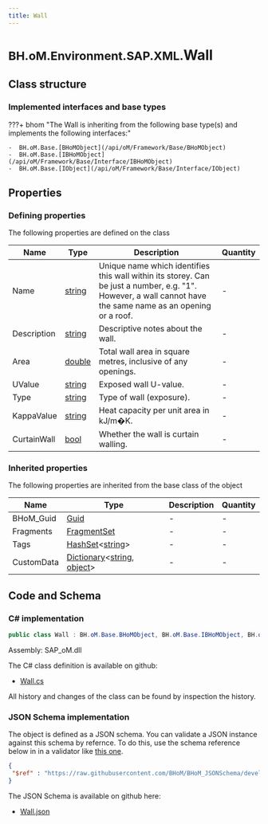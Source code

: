```yaml
---
title: Wall
---
```


# <small>BH.oM.Environment.SAP.XML.</small>**Wall**



## Class structure

### Implemented interfaces and base types

???+ bhom "The Wall is inheriting from the following base type(s) and implements the following interfaces:"

    -  BH.oM.Base.[BHoMObject](/api/oM/Framework/Base/BHoMObject)
    -  BH.oM.Base.[IBHoMObject](/api/oM/Framework/Base/Interface/IBHoMObject)
    -  BH.oM.Base.[IObject](/api/oM/Framework/Base/Interface/IObject)


## Properties



### Defining properties

The following properties are defined on the class

| Name             | Type             | Description      | Quantity         |
|------------------|------------------|------------------|------------------|
| Name | [string](https://learn.microsoft.com/en-us/dotnet/api/System.String?view=netstandard-2.0) | Unique name which identifies this wall within its storey.  Can be just a number, e.g. "1".  However, a wall cannot have the same name as an opening or a roof. | - |
| Description | [string](https://learn.microsoft.com/en-us/dotnet/api/System.String?view=netstandard-2.0) | Descriptive notes about the wall. | - |
| Area | [double](https://learn.microsoft.com/en-us/dotnet/api/System.Double?view=netstandard-2.0) | Total wall area in square metres, inclusive of any openings. | - |
| UValue | [string](https://learn.microsoft.com/en-us/dotnet/api/System.String?view=netstandard-2.0) | Exposed wall U-value. | - |
| Type | [string](https://learn.microsoft.com/en-us/dotnet/api/System.String?view=netstandard-2.0) | Type of wall (exposure). | - |
| KappaValue | [string](https://learn.microsoft.com/en-us/dotnet/api/System.String?view=netstandard-2.0) | Heat capacity per unit area in kJ/m�K. | - |
| CurtainWall | [bool](https://learn.microsoft.com/en-us/dotnet/api/System.Boolean?view=netstandard-2.0) | Whether the wall is curtain walling. | - |


### Inherited properties
The following properties are inherited from the base class of the object

| Name             | Type             | Description      | Quantity         |
|------------------|------------------|------------------|------------------|
| BHoM_Guid | [Guid](https://learn.microsoft.com/en-us/dotnet/api/System.Guid?view=netstandard-2.0) | - | - |
| Fragments | [FragmentSet](/api/oM/Framework/Base/FragmentSet) | - | - |
| Tags | [HashSet](https://learn.microsoft.com/en-us/dotnet/api/System.Collections.Generic.HashSet-1?view=netstandard-2.0)&lt;[string](https://learn.microsoft.com/en-us/dotnet/api/System.String?view=netstandard-2.0)&gt; | - | - |
| CustomData | [Dictionary](https://learn.microsoft.com/en-us/dotnet/api/System.Collections.Generic.Dictionary-2?view=netstandard-2.0)&lt;[string](https://learn.microsoft.com/en-us/dotnet/api/System.String?view=netstandard-2.0), [object](https://learn.microsoft.com/en-us/dotnet/api/System.Object?view=netstandard-2.0)&gt; | - | - |


## Code and Schema

### C# implementation

``` C# title="C#"
public class Wall : BH.oM.Base.BHoMObject, BH.oM.Base.IBHoMObject, BH.oM.Base.IObject
```

Assembly: SAP_oM.dll

The C# class definition is available on github:

- [Wall.cs](https://github.com/BHoM/SAP_Toolkit/blob/develop/SAP_oM/XML\Wall.cs)

All history and changes of the class can be found by inspection the history.
### JSON Schema implementation

The object is defined as a JSON schema. You can validate a JSON instance against this schema by refernce. To do this, use the schema reference below in in a validator like [this one](https://www.jsonschemavalidator.net/).

``` json title="JSON Schema"
{
 "$ref" : "https://raw.githubusercontent.com/BHoM/BHoM_JSONSchema/develop/SAP_oM/SAP/XML/Wall.json"
}
```

The JSON Schema is available on github here:

- [Wall.json](https://github.com/BHoM/BHoM_JSONSchema/blob/develop/SAP_oM/SAP/XML/Wall.json)
